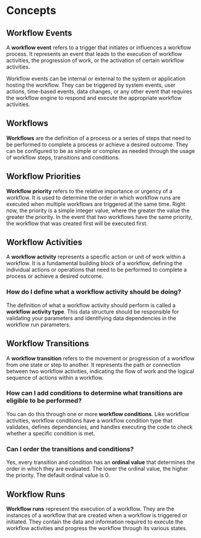 # Concepts

## Workflow Events

A **workflow event** refers to a trigger that initiates or influences a workflow process. It represents an event that
leads to the execution of workflow activities, the progression of work, or the activation of certain workflow activities.

Workflow events can be internal or external to the system or application hosting the workflow. They can be triggered by system events, user actions, time-based events, data changes, or any other event that requires the workflow engine to respond and execute the appropriate workflow activities.

## Workflows

**Workflows** are the definition of a process or a series of steps that need to be performed to complete a process or
achieve a desired outcome. They can be configured to be as simple or complex as needed through the usage of workflow
steps, transitions and conditions.

## Workflow Priorities

**Workflow priority** refers to the relative importance or urgency of a workflow. It is used to determine the order in
which workflow runs are executed when multiple workflows are triggered at the same time.  Right now, the priority is
a simple integer value, where the greater the value the greater the priority.  In the event that two workflows have
the same priority, the workflow that was created first will be executed first.


## Workflow Activities

A **workflow activity** represents a specific action or unit of work within a workflow. It is a fundamental building block 
of a workflow, defining the individual actions or operations that need to be performed to complete a process or achieve a desired outcome.

### How do I define what a workflow activity should be doing?

The definition of what a workflow activity should perform is called a **workflow activity type**. This data structure should be 
responsible for validating your parameters and identifying data dependencies in the workflow run parameters.

## Workflow Transitions

A **workflow transition** refers to the movement or progression of a workflow from one state or step to another. It 
represents the path or connection between two workflow activities, indicating the flow of work and the logical sequence of actions within a workflow.

### How can I add conditions to determine what transitions are eligible to be performed?

You can do this through one or more **workflow conditions**. Like workflow activities, workflow conditions have a workflow 
condition type that validates, defines dependencies, and handles executing the code to check whether a specific condition is met.

### Can I order the transitions and conditions?

Yes, every transition and condition has an **ordinal value** that determines the order in which they are
evaluated. The lower the ordinal value, the higher the priority. The default ordinal value is 0.


## Workflow Runs

**Workflow runs** represent the execution of a workflow. They are the instances of a workflow that are created when a 
workflow is triggered or initiated. They contain the data and information required to execute the workflow activities and progress the workflow through its various states.
